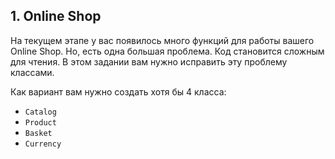 ## 1. Online Shop
На текущем этапе у вас появилось много функций для работы вашего Online Shop. Но, есть одна большая проблема. Код становится сложным для чтения. В этом задании вам нужно исправить эту проблему классами.

Как вариант вам нужно создать хотя бы 4 класса:

- `Catalog`
- `Product`
- `Basket`
- `Currency`

